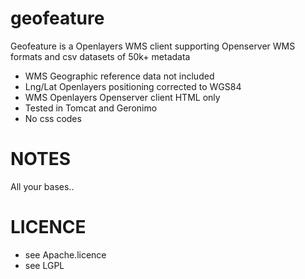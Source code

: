 geofeature
==========

Geofeature is a Openlayers WMS client supporting Openserver WMS formats and csv datasets of 50k+ metadata

* WMS Geographic reference data not included
* Lng/Lat Openlayers positioning corrected to WGS84
* WMS Openlayers Openserver client HTML only
* Tested in Tomcat and Geronimo
* No css codes 


NOTES
=====
All your bases..


LICENCE
=======
* see Apache.licence
* see LGPL
